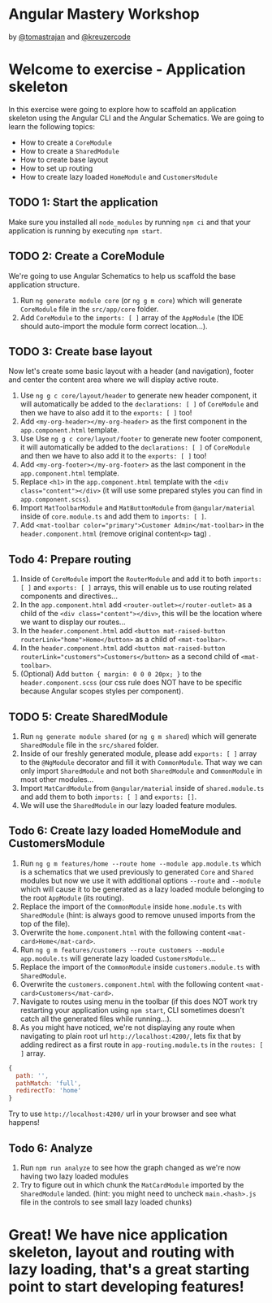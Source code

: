 # Angular Mastery Workshop

by [@tomastrajan](https://twitter.com/tomastrajan) and [@kreuzercode](https://twitter.com/kreuzercode)

# Welcome to exercise - Application skeleton

In this exercise were going to explore how to scaffold an application skeleton using the Angular CLI and the Angular Schematics. We are going to learn the following topics:

- How to create a `CoreModule`
- How to create a `SharedModule`
- How to create base layout
- How to set up routing
- How to create lazy loaded `HomeModule` and `CustomersModule`

## TODO 1: Start the application
Make sure you installed all `node_modules` by running `npm ci` and that your application is running by executing `npm start`.

## TODO 2: Create a CoreModule
We're going to use Angular Schematics to help us scaffold the base application structure.

1. Run `ng generate module core` (or `ng g m core`) which will generate `CoreModule` file in the `src/app/core` folder.
2. Add `CoreModule` to the `imports: [ ]` array of the `AppModule` (the IDE should auto-import the module form correct location...).

## TODO 3: Create base layout
Now let's create some basic layout with a header (and navigation), footer and center the content area where we will display active route.

1. Use `ng g c core/layout/header` to generate new header component, it will automatically be added to the `declarations: [ ]` of `CoreModule` and then we have to also add it to the `exports: [ ]` too! 
2. Add `<my-org-header></my-org-header>` as the first component in the `app.component.html` template.
3. Use Use `ng g c core/layout/footer` to generate new footer component, it will automatically be added to the `declarations: [ ]` of `CoreModule` and then we have to also add it to the `exports: [ ]` too!
4. Add `<my-org-footer></my-org-footer>` as the last component in the `app.component.html` template.
5. Replace `<h1>` in the `app.component.html` template with the `<div class="content"></div>` (it will use some prepared styles you can find in `app.component.scss`).
6. Import `MatToolbarModule` and `MatButtonModule` from `@angular/material` inside of `core.module.ts` and add them to `imports: [ ]`.
7. Add `<mat-toolbar color="primary">Customer Admin</mat-toolbar>` in the `header.component.html` (remove original content`<p>` tag) .

## Todo 4: Prepare routing

1. Inside of `CoreModule` import the `RouterModule` and add it to both `imports: [ ]` and `exports: [ ]` arrays, this will enable us to use routing related components and directives...
2. In the `app.component.html` add `<router-outlet></router-outlet>` as a child of the `<div class="content"></div>`, this will be the location where we want to display our routes...
3. In the `header.component.html` add `<button mat-raised-button routerLink="home">Home</button>` as a child of `<mat-toolbar>`.
4. In the `header.component.html` add `<button mat-raised-button routerLink="customers">Customers</button>` as a second child of `<mat-toolbar>`.
5. (Optional) Add `button { margin: 0 0 0 20px; }` to the `header.component.scss` (our css rule does NOT have to be specific because Angular scopes styles per component).

## TODO 5: Create SharedModule
1. Run `ng generate module shared` (or `ng g m shared`) which will generate `SharedModule` file in the `src/shared` folder.
2. Inside of our freshly generated module, please add `exports: [ ]` array to the `@NgModule` decorator and fill it with `CommonModule`. That way we can only import `SharedModule` and not both `SharedModule` and `CommonModule` in most other modules...
3. Import `MatCardModule` from `@angular/material` inside of `shared.module.ts` and add them to both `imports: [ ]` and `exports: []`.
4. We will use the `SharedModule` in our lazy loaded feature modules.

## Todo 6: Create lazy loaded HomeModule and CustomersModule
1. Run `ng g m features/home --route home --module app.module.ts` which is a schematics that we used previously to generated `Core` and `Shared` modules but now we use it with additional options `--route` and `--module` which will cause it to be generated as a lazy loaded module belonging to the root `AppModule` (its routing).
2. Replace the import of the `CommonModule` inside `home.module.ts` with `SharedModule` (hint: is always good to remove unused imports from the top of the file).
3. Overwrite the `home.component.html` with the following content `<mat-card>Home</mat-card>`.
4. Run `ng g m features/customers --route customers --module app.module.ts` will generate lazy loaded `CustomersModule`...
5. Replace the import of the `CommonModule` inside `customers.module.ts` with `SharedModule`.
6. Overwrite the `customers.component.html` with the following content `<mat-card>Customers</mat-card>`.
7. Navigate to routes using menu in the toolbar (if this does NOT work try restarting your application using `npm start`, CLI sometimes doesn't catch all the generated files while running...).
8. As you might have noticed, we're not displaying any route when navigating to plain root url `http://localhost:4200/`, lets fix that by adding redirect as a first route in `app-routing.module.ts` in the `routes: [ ]` array.

```javascript
{
  path: '',
  pathMatch: 'full',
  redirectTo: 'home'
}

```
Try to use `http://localhost:4200/` url in your browser and see what happens!

## Todo 6: Analyze
1. Run `npm run analyze` to see how the graph changed as we're now having two lazy loaded modules
2. Try to figure out in which chunk the `MatCardModule` imported by the `SharedModule` landed. (hint: you might need to uncheck `main.<hash>.js` file in the controls to see small lazy loaded chunks)

# Great! We have nice application skeleton, layout and routing with lazy loading, that's a great starting point to start developing features!
